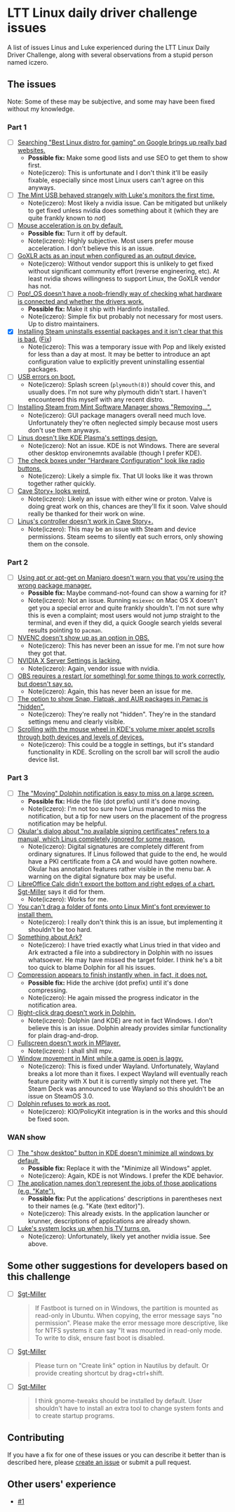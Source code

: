 # LTT Linux daily driver challenge issues

A list of issues Linus and Luke experienced during the LTT Linux Daily Driver Challenge,
along with several observations from a stupid person named iczero.

## The issues

Note: Some of these may be subjective, and some may have been fixed without my knowledge.

### Part 1

- [ ] [Searching "Best Linux distro for gaming" on Google brings up really bad websites.](https://www.youtube.com/watch?v=0506yDSgU7M&t=67s)
  - **Possible fix:** Make some good lists and use SEO to get them to show first.
  - Note(iczero): This is unfortunate and I don't think it'll be easily fixable, especially since most Linux users can't agree on this anyways.
- [ ] [The Mint USB behaved strangely with Luke's monitors the first time.](https://youtu.be/0506yDSgU7M?t=398)
  - Note(iczero): Most likely a nvidia issue. Can be mitigated but unlikely to get fixed unless nvidia does something about it (which they are
    quite frankly known to _not_)
- [ ] [Mouse acceleration is on by default.](https://youtu.be/0506yDSgU7M?t=541)
  - **Possible fix:** Turn it off by default.
  - Note(iczero): Highly subjective. Most users prefer mouse acceleration. I don't believe this is an issue.
- [ ] [GoXLR acts as an input when configured as an output device.](https://youtu.be/0506yDSgU7M?t=552)
  - Note(iczero): Without vendor support this is unlikely to get fixed without significant community effort (reverse engineering, etc).
    At least nvidia shows willingness to support Linux, the GoXLR vendor has not.
- [ ] [Pop!\_OS doesn't have a noob-friendly way of checking what hardware is connected and whether the drivers work.](https://youtu.be/0506yDSgU7M?t=579)
  - **Possible fix:** Make it ship with Hardinfo installed.
  - Note(iczero): Simple fix but probably not necessary for most users. Up to distro maintainers.
- [x] [Installing Steam uninstalls essential packages and it isn't clear that this is bad.](https://youtu.be/0506yDSgU7M?t=607) ([Fix](https://github.com/pop-os/apt/pull/1))
  - Note(iczero): This was a temporary issue with Pop and likely existed for less than a day at most.
    It may be better to introduce an apt configuration value to explicitly prevent uninstalling essential packages.
- [ ] [USB errors on boot.](https://youtu.be/0506yDSgU7M?t=870)
  - Note(iczero): Splash screen (`plymouth(8)`) should cover this, and usually does. I'm not sure why plymouth didn't start.
    I haven't encountered this myself with any recent distro.
- [ ] [Installing Steam from Mint Software Manager shows "Removing...".](https://youtu.be/0506yDSgU7M?t=921)
  - Note(iczero): GUI package managers overall need much love. Unfortunately they're often neglected simply because
    most users don't use them anyways.
- [ ] [Linus doesn't like KDE Plasma's settings design.](https://youtu.be/0506yDSgU7M?t=982)
  - Note(iczero): Not an issue. KDE is not Windows. There are several other desktop environemnts available (though I prefer KDE).
- [ ] [The check boxes under "Hardware Configuration" look like radio buttons.](https://youtu.be/0506yDSgU7M?t=991)
  - Note(iczero): Likely a simple fix. That UI looks like it was thrown together rather quickly.
- [ ] [Cave Story+ looks weird.](https://youtu.be/0506yDSgU7M?t=1101)
  - Note(iczero): Likely an issue with either wine or proton. Valve is doing great work on this, chances are
    they'll fix it soon. Valve should really be thanked for their work on wine.
- [ ] [Linus's controller doesn't work in Cave Story+.](https://youtu.be/0506yDSgU7M?t=1105)
  - Note(iczero): This may be an issue with Steam and device permissions. Steam seems to silently eat such errors,
    only showing them on the console.

### Part 2

- [ ] [Using apt or apt-get on Manjaro doesn't warn you that you're using the wrong package manager.](https://youtu.be/3E8IGy6I9Wo?t=107)
  - **Possible fix:** Maybe command-not-found can show a warning for it?
  - Note(iczero): Not an issue. Running `msiexec` on Mac OS X doesn't get you a special error and quite frankly shouldn't.
    I'm not sure why this is even a complaint; most users would not jump straight to the terminal, and even if they did,
    a quick Google search yields several results pointing to `pacman`.
- [ ] [NVENC doesn't show up as an option in OBS.](https://youtu.be/3E8IGy6I9Wo?t=160)
  - Note(iczero): This has never been an issue for me. I'm not sure how they got that.
- [ ] [NVIDIA X Server Settings is lacking.](https://youtu.be/3E8IGy6I9Wo?t=183)
  - Note(iczero): Again, vendor issue with nvidia.
- [ ] [OBS requires a restart (or something) for some things to work correctly, but doesn't say so.](https://youtu.be/3E8IGy6I9Wo?t=224)
  - Note(iczero): Again, this has never been an issue for me.
- [ ] [The option to show Snap, Flatpak, and AUR packages in Pamac is "hidden".](https://youtu.be/3E8IGy6I9Wo?t=540)
  - Note(iczero): They're really not "hidden". They're in the standard settings menu and clearly visible.
- [ ] [Scrolling with the mouse wheel in KDE's volume mixer applet scrolls through both devices and levels of devices.](https://youtu.be/3E8IGy6I9Wo?t=573)
  - Note(iczero): This could be a toggle in settings, but it's standard functionality in KDE. Scrolling on the scroll bar
    will scroll the audio device list.

### Part 3

- [ ] [The "Moving" Dolphin notification is easy to miss on a large screen.](https://youtu.be/TtsglXhbxno?t=163)
  - **Possible fix:** Hide the file (dot prefix) until it's done moving.
  - Note(iczero): I'm not too sure how Linus managed to miss the notification, but a tip for new users on the
    placement of the progress notification may be helpful.
- [ ] [Okular's dialog about "no available signing certificates" refers to a manual, which Linus completely ignored for some reason.](https://youtu.be/TtsglXhbxno?t=281)
  - Note(iczero): Digital signatures are completely different from ordinary signatures. If Linus followed that guide
    to the end, he would have a PKI certificate from a CA and would have gotten nowhere. Okular has annotation features
    rather visible in the menu bar. A warning on the digital signature box may be useful.
- [ ] [LibreOffice Calc didn't export the bottom and right edges of a chart.](https://youtu.be/TtsglXhbxno?t=440) [Sgt-Miller](https://github.com/Sgt-Miller) says it did for them.
  - Note(iczero): Works for me.
- [ ] [You can't drag a folder of fonts onto Linux Mint's font previewer to install them.](https://youtu.be/TtsglXhbxno?t=455)
  - Note(iczero): I really don't think this is an issue, but implementing it shouldn't be too hard.
- [ ] [Something about Ark?](https://youtu.be/TtsglXhbxno?t=499)
  - Note(iczero): I have tried exactly what Linus tried in that video and Ark extracted a file into a subdirectory in
    Dolphin with no issues whatsoever. He may have missed the target folder. I think he's a bit too quick to blame
    Dolphin for all his issues.
- [ ] [Compression appears to finish instantly when, in fact, it does not.](https://youtu.be/TtsglXhbxno?t=732)
  - **Possible fix:** Hide the archive (dot prefix) until it's done compressing.
  - Note(iczero): He again missed the progress indicator in the notification area.
- [ ] [Right-click drag doesn't work in Dolphin.](https://youtu.be/TtsglXhbxno?t=1024)
  - Note(iczero): Dolphin (and KDE) are not in fact Windows. I don't believe this is an issue. Dolphin already
    provides similar functionality for plain drag-and-drop.
- [ ] [Fullscreen doesn't work in MPlayer.](https://youtu.be/TtsglXhbxno?t=1234)
  - Note(iczero): I shall shill mpv.
- [ ] [Window movement in Mint while a game is open is laggy.](https://youtu.be/TtsglXhbxno?t=1294)
  - Note(iczero): This is fixed under Wayland. Unfortunately, Wayland breaks a lot more than it fixes. I expect
    Wayland will eventually reach feature parity with X but it is currently simply not there yet. The Steam Deck was
    announced to use Wayland so this shouldn't be an issue on SteamOS 3.0.
- [ ] [Dolphin refuses to work as root.](https://youtu.be/TtsglXhbxno?t=1496)
  - Note(iczero): KIO/PolicyKit integration is in the works and this should be fixed soon.

### WAN show

- [ ] [The "show desktop" button in KDE doesn't minimize all windows by default.](https://youtu.be/fJB9fdXWiiw?t=497)
  - **Possible fix:** Replace it with the "Minimize all Windows" applet.
  - Note(iczero): Again, KDE is not Windows. I prefer the KDE behavior.
- [ ] [The application names don't represent the jobs of those applications (e.g. "Kate").](https://youtu.be/fJB9fdXWiiw?t=702)
  - **Possible fix:** Put the applications' descriptions in parentheses next to their names (e.g. "Kate (text editor)").
  - Note(iczero): This already exists. In the application launcher or krunner, descriptions of applications are already
    shown.
- [ ] [Luke's system locks up when his TV turns on.](https://youtu.be/sS25mCLyQyk?t=416)
  - Note(iczero): Unfortunately, likely yet another nvidia issue. See above.

## Some other suggestions for developers based on this challenge

- [ ] [Sgt-Miller](https://github.com/Sgt-Miller)
  > If Fastboot is turned on in Windows, the partition is mounted as read-only in Ubuntu. When copying, the error message says "no permission". Please make the error message more descriptive, like for NTFS systems it can say "It was mounted in read-only mode. To write to disk, ensure fast boot is disabled.
- [ ] [Sgt-Miller](https://github.com/Sgt-Miller)
  > Please turn on "Create link" option in Nautilus by default. Or provide creating shortcut by drag+ctrl+shift.
- [ ] [Sgt-Miller](https://github.com/Sgt-Miller)
  > I think gnome-tweaks should be installed by default. User shouldn't have to install an extra tool to change system fonts and to create startup programs.

## Contributing

If you have a fix for one of these issues or you can describe it better than is described here, please [create an issue](https://github.com/glibg10b/ltt-linux-challenge-issues/issues/new/choose) or submit a pull request.

## Other users' experience

- [#1](https://github.com/glibg10b/ltt-linux-challenge-issues/issues/1)
